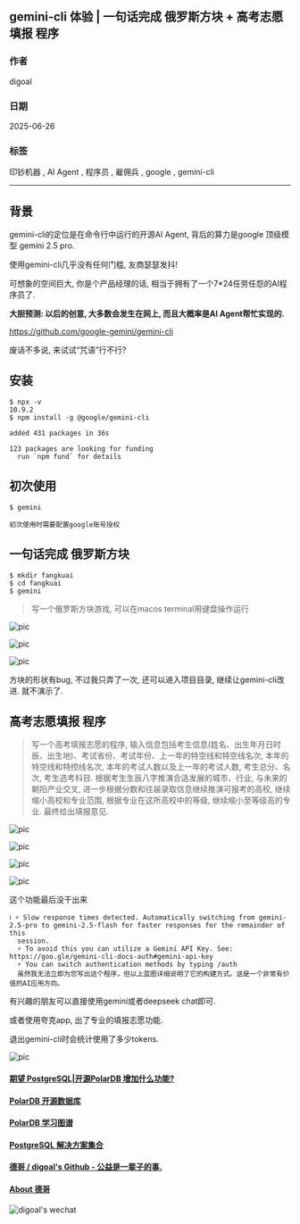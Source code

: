 ## gemini-cli 体验 | 一句话完成 俄罗斯方块 + 高考志愿填报 程序  
                                                  
### 作者                                                  
digoal                                                  
                                                  
### 日期                                                  
2025-06-26                                                
                                                  
### 标签                                                  
印钞机器 , AI Agent , 程序员 , 雇佣兵 , google , gemini-cli        
                                                  
----                                                  
                                                  
## 背景       
gemini-cli的定位是在命令行中运行的开源AI Agent, 背后的算力是google 顶级模型 gemini 2.5 pro.  
  
使用gemini-cli几乎没有任何门槛, 友商瑟瑟发抖!   
  
可想象的空间巨大, 你是个产品经理的话, 相当于拥有了一个7\*24任劳任怨的AI程序员了.    
  
<b> 大胆预测: 以后的创意, 大多数会发生在网上, 而且大概率是AI Agent帮忙实现的. </b>    
  
https://github.com/google-gemini/gemini-cli   
  
废话不多说, 来试试“咒语”行不行?   
  
## 安装  
```  
$ npx -v  
10.9.2  
$ npm install -g @google/gemini-cli    
  
added 431 packages in 36s  
  
123 packages are looking for funding  
  run `npm fund` for details  
```  
  
## 初次使用  
```  
$ gemini  
  
初次使用时需要配置google账号授权  
```  
  
## 一句话完成 俄罗斯方块  
```  
$ mkdir fangkuai  
$ cd fangkuai  
$ gemini     
```  
  
> 写一个俄罗斯方块游戏, 可以在macos terminal用键盘操作运行  
  
  
![pic](20250626_03_pic_001.jpg)  
  
![pic](20250626_03_pic_002.jpg)  
  
![pic](20250626_03_pic_003.jpg)  
  
方块的形状有bug, 不过我只弄了一次, 还可以进入项目目录, 继续让gemini-cli改进. 就不演示了.   
  
## 高考志愿填报 程序  
  
> 写一个高考填报志愿的程序, 输入信息包括考生信息(姓名、出生年月日时辰、出生地)、考试省份、考试年份、上一年的特空线和特空线名次, 本年的特空线和特控线名次, 本年的考试人数以及上一年的考试人数, 考生总分、名次, 考生选考科目. 根据考生生辰八字推演合适发展的城市、行业, 与未来的朝阳产业交叉, 进一步根据分数和往届录取信息继续推演可报考的高校, 继续缩小高校和专业范围, 根据专业在这所高校中的等级, 继续缩小至等级高的专业. 最终给出填报意见.  
  
  
![pic](20250626_03_pic_004.jpg)  
  
![pic](20250626_03_pic_005.jpg)  
  
![pic](20250626_03_pic_006.jpg)  
  
![pic](20250626_03_pic_007.jpg)  
  
这个功能最后没干出来  
  
```  
ℹ ⚡ Slow response times detected. Automatically switching from gemini-2.5-pro to gemini-2.5-flash for faster responses for the remainder of this   
  session.  
  ⚡ To avoid this you can utilize a Gemini API Key. See: https://goo.gle/gemini-cli-docs-auth#gemini-api-key  
  ⚡ You can switch authentication methods by typing /auth  
  虽然我无法立即为您写出这个程序，但以上蓝图详细说明了它的构建方式。这是一个非常有价值的AI应用方向。  
```  
  
  
有兴趣的朋友可以直接使用gemini或者deepseek chat即可.  
  
或者使用夸克app, 出了专业的填报志愿功能.   
    
退出gemini-cli时会统计使用了多少tokens.  
  
![pic](20250626_03_pic_008.jpg)  
  
  
#### [期望 PostgreSQL|开源PolarDB 增加什么功能?](https://github.com/digoal/blog/issues/76 "269ac3d1c492e938c0191101c7238216")
  
  
#### [PolarDB 开源数据库](https://openpolardb.com/home "57258f76c37864c6e6d23383d05714ea")
  
  
#### [PolarDB 学习图谱](https://www.aliyun.com/database/openpolardb/activity "8642f60e04ed0c814bf9cb9677976bd4")
  
  
#### [PostgreSQL 解决方案集合](../201706/20170601_02.md "40cff096e9ed7122c512b35d8561d9c8")
  
  
#### [德哥 / digoal's Github - 公益是一辈子的事.](https://github.com/digoal/blog/blob/master/README.md "22709685feb7cab07d30f30387f0a9ae")
  
  
#### [About 德哥](https://github.com/digoal/blog/blob/master/me/readme.md "a37735981e7704886ffd590565582dd0")
  
  
![digoal's wechat](../pic/digoal_weixin.jpg "f7ad92eeba24523fd47a6e1a0e691b59")
  
